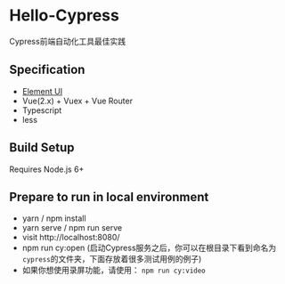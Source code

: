 # Hello-Cypress
Cypress前端自动化工具最佳实践

## Specification

- [Element UI](https://element.eleme.io/#/zh-CN)
- Vue(2.x) + Vuex + Vue Router
- Typescript
- less

## Build Setup

Requires Node.js 6+

## Prepare to run in local environment

- yarn / npm install
- yarn serve / npm run serve
- visit http://localhost:8080/
- npm run cy:open (启动Cypress服务之后，你可以在根目录下看到命名为`cypress`的文件夹，下面存放着很多测试用例的例子)
- 如果你想使用录屏功能，请使用： `npm run cy:video`

